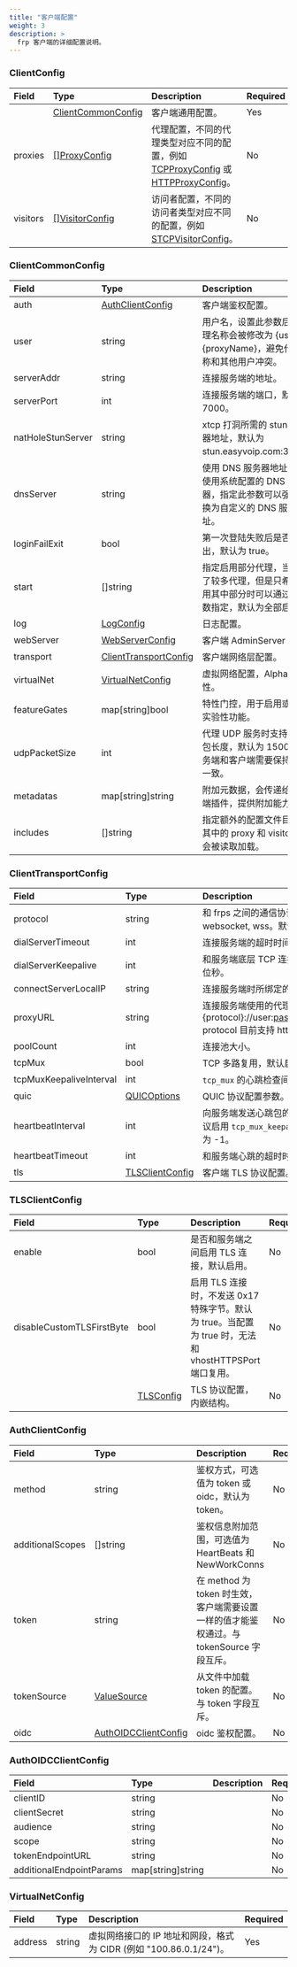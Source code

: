 ```yaml
---
title: "客户端配置"
weight: 3
description: >
  frp 客户端的详细配置说明。
---
```


### ClientConfig

| Field | Type | Description | Required |
| :--- | :--- | :--- | :--- |
| | [ClientCommonConfig](#clientcommonconfig) | 客户端通用配置。 | Yes |
| proxies | [[]ProxyConfig](../proxy) | 代理配置，不同的代理类型对应不同的配置，例如 [TCPProxyConfig](../proxy#tcpproxyconfig) 或 [HTTPProxyConfig](../proxy#httpproxyconfig)。 | No |
| visitors | [[]VisitorConfig](../visitor) | 访问者配置，不同的访问者类型对应不同的配置，例如 [STCPVisitorConfig](../visitor#stcpvisitorconfig)。 | No |

### ClientCommonConfig

| Field | Type | Description | Required |
| :--- | :--- | :--- | :--- |
| auth | [AuthClientConfig](#authclientconfig) | 客户端鉴权配置。 | No |
| user | string | 用户名，设置此参数后，代理名称会被修改为 {user}.{proxyName}，避免代理名称和其他用户冲突。 | No |
| serverAddr | string | 连接服务端的地址。 | No |
| serverPort | int | 连接服务端的端口，默认为 7000。 | No |
| natHoleStunServer | string | xtcp 打洞所需的 stun 服务器地址，默认为 stun.easyvoip.com:3478。 | No |
| dnsServer | string | 使用 DNS 服务器地址，默认使用系统配置的 DNS 服务器，指定此参数可以强制替换为自定义的 DNS 服务器地址。 | No |
| loginFailExit | bool | 第一次登陆失败后是否退出，默认为 true。 | No |
| start | []string | 指定启用部分代理，当配置了较多代理，但是只希望启用其中部分时可以通过此参数指定，默认为全部启用。 | No |
| log | [LogConfig](../common#logconfig) | 日志配置。 | No |
| webServer | [WebServerConfig](../common#webserverconfig) | 客户端 AdminServer 配置。 | No |
| transport | [ClientTransportConfig](#clienttransportconfig) | 客户端网络层配置。 | No |
| virtualNet | [VirtualNetConfig](#virtualnetconfig) | 虚拟网络配置，Alpha 特性。 | No |
| featureGates | map[string]bool | 特性门控，用于启用或禁用实验性功能。 | No |
| udpPacketSize | int | 代理 UDP 服务时支持的最大包长度，默认为 1500，服务端和客户端需要保持配置一致。 | No |
| metadatas | map[string]string | 附加元数据，会传递给服务端插件，提供附加能力。 | No |
| includes | []string | 指定额外的配置文件目录，其中的 proxy 和 visitor 配置会被读取加载。 | No |

### ClientTransportConfig

| Field | Type | Description | Required |
| :--- | :--- | :--- | :--- |
| protocol | string | 和 frps 之间的通信协议，可选值为 tcp, kcp, quic, websocket, wss。默认为 tcp。 | No |
| dialServerTimeout | int | 连接服务端的超时时间，默认为 10s。 | No |
| dialServerKeepalive | int | 和服务端底层 TCP 连接的 keepalive 间隔时间，单位秒。 | No |
| connectServerLocalIP | string | 连接服务端时所绑定的本地 IP。 | No |
| proxyURL | string | 连接服务端使用的代理地址，格式为 {protocol}://user:passwd@192.168.1.128:8080 protocol 目前支持 http、socks5、ntlm。 | No |
| poolCount | int | 连接池大小。 | No |
| tcpMux | bool | TCP 多路复用，默认启用。 | No |
| tcpMuxKeepaliveInterval | int | `tcp_mux` 的心跳检查间隔时间。 | No |
| quic | [QUICOptions](../common#quicoptions) | QUIC 协议配置参数。 | No |
| heartbeatInterval | int | 向服务端发送心跳包的间隔时间，默认为 30s。建议启用 `tcp_mux_keepalive_interval`，将此值设置为 -1。 | No |
| heartbeatTimeout | int | 和服务端心跳的超时时间，默认为 90s。 | No |
| tls | [TLSClientConfig](#tlsclientconfig) | 客户端 TLS 协议配置。 | No |

### TLSClientConfig

| Field | Type | Description | Required |
| :--- | :--- | :--- | :--- |
| enable | bool | 是否和服务端之间启用 TLS 连接，默认启用。 | No |
| disableCustomTLSFirstByte | bool | 启用 TLS 连接时，不发送 0x17 特殊字节。默认为 true。当配置为 true 时，无法和 vhostHTTPSPort 端口复用。 | No |
| | [TLSConfig](../common#tlsconfig) | TLS 协议配置，内嵌结构。 | No |

### AuthClientConfig

| Field | Type | Description | Required |
| :--- | :--- | :--- | :--- |
| method | string | 鉴权方式，可选值为 token 或 oidc，默认为 token。 | No |
| additionalScopes | []string | 鉴权信息附加范围，可选值为 HeartBeats 和 NewWorkConns | No |
| token | string | 在 method 为 token 时生效，客户端需要设置一样的值才能鉴权通过。与 tokenSource 字段互斥。 | No |
| tokenSource | [ValueSource](../common#valuesource) | 从文件中加载 token 的配置。与 token 字段互斥。 | No |
| oidc | [AuthOIDCClientConfig](#authoidcclientconfig) | oidc 鉴权配置。| No |

### AuthOIDCClientConfig

| Field | Type | Description | Required |
| :--- | :--- | :--- | :--- |
| clientID | string | | No |
| clientSecret | string | | No |
| audience | string | | No |
| scope | string | | No |
| tokenEndpointURL | string | | No |
| additionalEndpointParams | map[string]string | | No |

### VirtualNetConfig

| Field | Type | Description | Required |
| :--- | :--- | :--- | :--- |
| address | string | 虚拟网络接口的 IP 地址和网段，格式为 CIDR (例如 "100.86.0.1/24")。 | Yes |
